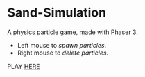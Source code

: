 # Sand-Simulation
A physics particle game, made with Phaser 3.
+ Left mouse to <em>spawn particles</em>.
+ Right mouse to <em>delete particles</em>.

PLAY <a href = https://htmlpreview.github.io/?https://github.com/HealliesGames/Sand-Simulation/blob/master/index.html>HERE</a>
